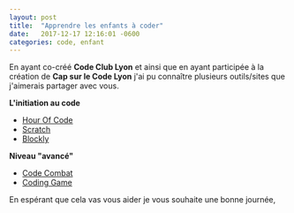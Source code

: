 ```yaml
---
layout: post
title:  "Apprendre les enfants à coder"
date:   2017-12-17 12:16:01 -0600
categories: code, enfant
---
```


En ayant co-créé __Code Club Lyon__ et ainsi que en ayant participée à la création de __Cap sur le Code Lyon__ j'ai pu connaître plusieurs outils/sites que j'aimerais partager avec vous.



**L'initiation au code**
* [Hour Of Code](https://code.org/)
* [Scratch](https://scratch.mit.edu)
* [Blockly](https://blockly-games.appspot.com/)

**Niveau "avancé"**
* [Code Combat](https://codecombat.com/)
* [Coding Game](https://www.codingame.com/)

En espérant que cela vas vous aider je vous souhaite une bonne journée,
